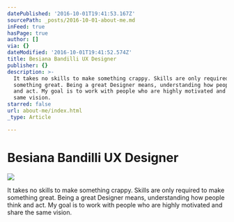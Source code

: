 ```yaml
---
datePublished: '2016-10-01T19:41:53.167Z'
sourcePath: _posts/2016-10-01-about-me.md
inFeed: true
hasPage: true
author: []
via: {}
dateModified: '2016-10-01T19:41:52.574Z'
title: Besiana Bandilli UX Designer
publisher: {}
description: >-
  It takes no skills to make something crappy. Skills are only required to make
  something great. Being a great Designer means, understanding how people think
  and act. My goal is to work with people who are highly motivated and share the
  same vision.
starred: false
url: about-me/index.html
_type: Article

---
```

# Besiana Bandilli UX Designer
![](https://the-grid-user-content.s3-us-west-2.amazonaws.com/fe7bb4d4-c9b9-4b29-813a-6b7fd260c772.gif)

It takes no skills to make something crappy. Skills are only required to make something great. Being a great Designer means, understanding how people think and act. My goal is to work with people who are highly motivated and share the same vision.